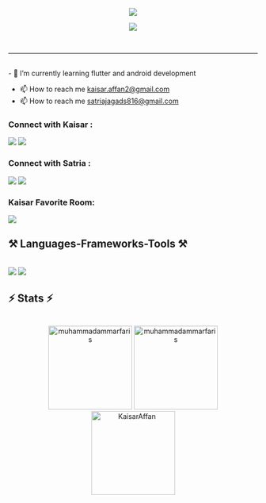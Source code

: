 
<p align="center">
    <img src="https://readme-typing-svg.herokuapp.com/?lines=Hi%20there;I'm+Kaisar+Affan+Danendra;A+Passionate+Android+Dev+From+Indonesia&font=Fira%20Code&color=%23D62F79&center=true&width=500&height=30">
</p>

<p align="center">
    <img src="https://readme-typing-svg.herokuapp.com/?lines=Hi%20there;I'm+Satria+Jagad+Samudra;A+Passionate+Programmer+From+Indonesia;A+Problem+Solver+Wanna+Be;&font=Fira%20Code&color=%23D62F79&center=true&width=500&height=30">
</p>
<br>

<hr>

<br> 
- 🌱 I’m currently learning flutter and android development 

- 📫 How to reach me kaisar.affan2@gmail.com
- 📫 How to reach me satriajagads816@gmail.com


<h3 align="left">Connect with Kaisar :</h3>
<div align="left"> 
    <a target="_blank" href="https://www.linkedin.com/in/kaisar-affan-bb8a90293/"><img src="https://img.shields.io/badge/-LinkedIn-000000?style=for-the-badge&logo=Linkedin&logoColor=0077B5"></a>
  <a target="_blank" href="https://www.instagram.com/luna.ownn/"><img src="https://img.shields.io/badge/Instagram-000000?style=for-the-badge&logo=instagram&logoColor=E4405F"></a>

</div>

<h3 align="left">Connect with Satria :</h3>
<div align="left"> 
    <a target="_blank" href="https://www.linkedin.com/in/satria-samudra-97ba9b293/"><img src="https://img.shields.io/badge/-LinkedIn-000000?style=for-the-badge&logo=Linkedin&logoColor=0077B5"></a>
  <a target="_blank" href="https://www.instagram.com/anzuhaa/"><img src="https://img.shields.io/badge/Instagram-000000?style=for-the-badge&logo=instagram&logoColor=E4405F"></a>

</div>


  <h3 align="left">Kaisar Favorite Room:</h3>
<div align="left"> 
      <a target="_blank" href="https://open.spotify.com/user/nzphd5tct2wqqaq1oo0a7jvbk?si=ncPlV88ETEWR_qubj96ocA"><img src="https://img.shields.io/badge/Spotify-000000?style=for-the-badge&logo=spotify&logoColor=1ED760"></a>
</div>

<h2 align="left">⚒️ Languages-Frameworks-Tools ⚒️</h2>
<br/>
<div align="left">
    <img src="https://skillicons.dev/icons?i=github,flutter,dart,css,java,github,figma,sqlite,cs" />
    <img src="https://skillicons.dev/icons?i=blender,vscode,unity,laravel" /><br>
</div>


<h2 align="left">⚡ Stats ⚡</h2>
<br>
<div align="center">
    <img height="169em" src="https://github-readme-streak-stats.herokuapp.com/?user=KaisarAffan&&theme=tokyonight" alt="muhammadammarfaris"/>
  <img height="169em" src="https://github-readme-stats.vercel.app/api?username=KaisarAffan&show_icons=true&rank_icon=github&locale=en&layout=compact&theme=tokyonight" alt="muhammadammarfaris"/>
  
  <br/>
  
  <img height="169em" src="https://github-readme-stats-salesp07.vercel.app/api/top-langs/?username=KaisarAffan&hide=HTML&langs_count=8&layout=compact&theme=tokyonight&exclude_repo=github-readme-stats" alt="KaisarAffan"/>
</div>
